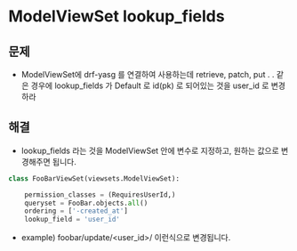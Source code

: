 # ModelViewSet lookup_fields

## 문제
- ModelViewSet에 drf-yasg 를 연결하여 사용하는데 retrieve, patch, put . . 같은 경우에 lookup_fields 가 Default 로 id(pk) 로 되어있는 것을 user_id 로 변경하라

## 해결
- lookup_fields 라는 것을 ModelViewSet 안에 변수로 지정하고, 원하는 값으로 변경해주면 됩니다.

```python
class FooBarViewSet(viewsets.ModelViewSet):

    permission_classes = (RequiresUserId,)
    queryset = FooBar.objects.all()
    ordering = ['-created_at']
    lookup_field = 'user_id'
```
- example) foobar/update/<user_id>/ 이런식으로 변경됩니다.